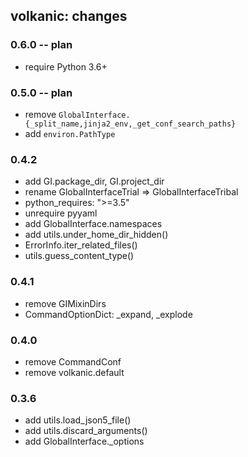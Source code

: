 volkanic: changes
-----------------

### 0.6.0 -- plan
- require Python 3.6+

### 0.5.0 -- plan
- remove `GlobalInterface.{_split_name,jinja2_env,_get_conf_search_paths}`
- add `environ.PathType`

### 0.4.2
- add GI.package_dir, GI.project_dir 
- rename GlobalInterfaceTrial => GlobalInterfaceTribal
- python_requires: ">=3.5"
- unrequire pyyaml 
- add GlobalInterface.namespaces
- add utils.under_home_dir_hidden()
- ErrorInfo.iter_related_files()
- utils.guess_content_type()

### 0.4.1
- remove GIMixinDirs
- CommandOptionDict: _expand, _explode

### 0.4.0
- remove CommandConf
- remove volkanic.default

### 0.3.6 
- add utils.load_json5_file()
- add utils.discard_arguments()
- add GlobalInterface._options

